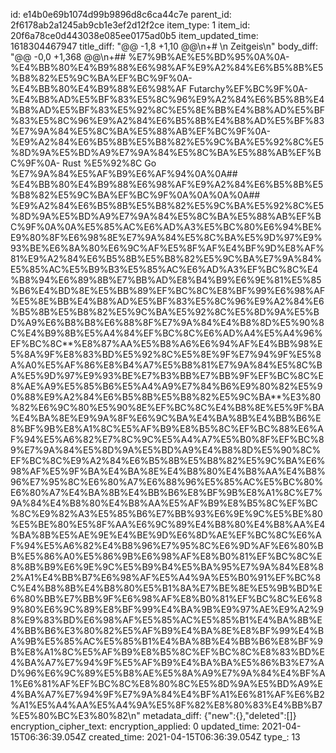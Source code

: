 id: e14b0e69b1074d99b9896d8c6ca44c7e
parent_id: 2f6178ab2a1245ab9cb1e3ef2d12f2ce
item_type: 1
item_id: 20f6a78ce0d443038e085ee0175ad0b5
item_updated_time: 1618304467947
title_diff: "@@ -1,8 +1,10 @@\\n+# \\n Zeitgeis\\n"
body_diff: "@@ -0,0 +1,368 @@\\n+## %E7%9B%AE%E5%BD%95%0A%0A- %E4%BB%80%E4%B9%88%E6%98%AF%E9%A2%84%E6%B5%8B%E5%B8%82%E5%9C%BA%EF%BC%9F%0A- %E4%BB%80%E4%B9%88%E6%98%AF Futarchy%EF%BC%9F%0A- %E4%B8%AD%E5%BF%83%E5%8C%96%E9%A2%84%E6%B5%8B%E4%B8%AD%E5%BF%83%E5%92%8C%E5%8E%BB%E4%B8%AD%E5%BF%83%E5%8C%96%E9%A2%84%E6%B5%8B%E4%B8%AD%E5%BF%83%E7%9A%84%E5%8C%BA%E5%88%AB%EF%BC%9F%0A- %E9%A2%84%E6%B5%8B%E5%B8%82%E5%9C%BA%E5%92%8C%E5%8D%9A%E5%BD%A9%E7%9A%84%E5%8C%BA%E5%88%AB%EF%BC%9F%0A- Rust %E5%92%8C Go %E7%9A%84%E5%AF%B9%E6%AF%94%0A%0A## %E4%BB%80%E4%B9%88%E6%98%AF%E9%A2%84%E6%B5%8B%E5%B8%82%E5%9C%BA%EF%BC%9F%0A%0A%0A%0A## %E9%A2%84%E6%B5%8B%E5%B8%82%E5%9C%BA%E5%92%8C%E5%8D%9A%E5%BD%A9%E7%9A%84%E5%8C%BA%E5%88%AB%EF%BC%9F%0A%0A%E5%85%AC%E6%AD%A3%E5%BC%80%E6%94%BE%E9%80%8F%E6%98%8E%E7%9A%84%E5%8C%BA%E5%9D%97%E9%93%BE%E6%8A%80%E6%9C%AF%E5%8F%AF%E4%BF%9D%E8%AF%81%E9%A2%84%E6%B5%8B%E5%B8%82%E5%9C%BA%E7%9A%84%E5%85%AC%E5%B9%B3%E5%85%AC%E6%AD%A3%EF%BC%8C%E4%B8%94%E6%89%8B%E7%BB%AD%E8%B4%B9%E6%9E%81%E5%85%B6%E4%BD%8E%E5%BB%89%EF%BC%8C%E8%BF%99%E6%98%AF%E5%8E%BB%E4%B8%AD%E5%BF%83%E5%8C%96%E9%A2%84%E6%B5%8B%E5%B8%82%E5%9C%BA%E5%92%8C%E5%8D%9A%E5%BD%A9%E6%B8%B8%E6%88%8F%E7%9A%84%E4%B8%8D%E5%90%8C%E4%B9%8B%E5%A4%84%EF%BC%8C%E6%AD%A4%E5%A4%96%EF%BC%8C**%E8%87%AA%E5%B8%A6%E6%94%AF%E4%BB%98%E5%8A%9F%E8%83%BD%E5%92%8C%E5%8E%9F%E7%94%9F%E5%8A%A0%E5%AF%86%E8%B4%A7%E5%B8%81%E7%9A%84%E5%8C%BA%E5%9D%97%E9%93%BE%E7%B3%BB%E7%BB%9F%EF%BC%8C%E8%AE%A9%E5%85%B6%E5%A4%A9%E7%84%B6%E9%80%82%E5%90%88%E9%A2%84%E6%B5%8B%E5%B8%82%E5%9C%BA**%E3%80%82%E6%9C%80%E5%90%8E%EF%BC%8C%E4%B8%8E%E5%9F%BA%E4%BA%8E%E9%9A%8F%E6%9C%BA%E4%BA%8B%E4%BB%B6%E8%BF%9B%E8%A1%8C%E5%AF%B9%E8%B5%8C%EF%BC%88%E6%AF%94%E5%A6%82%E7%8C%9C%E5%A4%A7%E5%B0%8F%EF%BC%89%E7%9A%84%E5%8D%9A%E5%BD%A9%E4%B8%8D%E5%90%8C%EF%BC%8C%E9%A2%84%E6%B5%8B%E5%B8%82%E5%9C%BA%E6%98%AF%E5%9F%BA%E4%BA%8E%E4%B8%80%E4%B8%AA%E4%B8%96%E7%95%8C%E6%80%A7%E6%88%96%E5%85%AC%E5%BC%80%E6%80%A7%E4%BA%8B%E4%BB%B6%E8%BF%9B%E8%A1%8C%E7%9A%84%E4%B8%80%E4%B8%AA%E5%AF%B9%E8%B5%8C%EF%BC%8C%E9%82%A3%E5%85%B6%E7%BB%93%E6%9E%9C%E5%BE%80%E5%BE%80%E5%8F%AA%E6%9C%89%E4%B8%80%E4%B8%AA%E4%BA%8B%E5%AE%9E%E4%BE%9D%E6%8D%AE%EF%BC%8C%E6%AF%94%E5%A6%82%E4%B8%96%E7%95%8C%E6%9D%AF%E6%80%BB%E5%86%A0%E5%86%9B%E6%98%AF%E8%B0%81%EF%BC%8C%E8%8B%B9%E6%9E%9C%E5%B9%B4%E5%BA%95%E7%9A%84%E8%82%A1%E4%BB%B7%E6%98%AF%E5%A4%9A%E5%B0%91%EF%BC%8C%E4%B8%8B%E4%B8%80%E5%B1%8A%E7%BE%8E%E5%9B%BD%E6%80%BB%E7%BB%9F%E6%98%AF%E8%B0%81%EF%BC%8C%E6%89%80%E6%9C%89%E8%BF%99%E4%BA%9B%E9%97%AE%E9%A2%98%E9%83%BD%E6%98%AF%E5%85%AC%E5%85%B1%E4%BA%8B%E4%BB%B6%E3%80%82%E5%AF%B9%E4%BA%8E%E8%BF%99%E4%BA%9B%E5%85%AC%E5%85%B1%E4%BA%8B%E4%BB%B6%E8%BF%9B%E8%A1%8C%E5%AF%B9%E8%B5%8C%EF%BC%8C%E8%83%BD%E4%BA%A7%E7%94%9F%E5%AF%B9%E4%BA%BA%E5%86%B3%E7%AD%96%E6%9C%89%E5%B8%AE%E5%8A%A9%E7%9A%84%E4%BF%A1%E6%81%AF%EF%BC%8C%E8%80%8C%E5%8D%9A%E5%BD%A9%E4%BA%A7%E7%94%9F%E7%9A%84%E4%BF%A1%E6%81%AF%E6%B2%A1%E5%A4%AA%E5%A4%9A%E5%8F%82%E8%80%83%E4%BB%B7%E5%80%BC%E3%80%82\\n"
metadata_diff: {"new":{},"deleted":[]}
encryption_cipher_text: 
encryption_applied: 0
updated_time: 2021-04-15T06:36:39.054Z
created_time: 2021-04-15T06:36:39.054Z
type_: 13